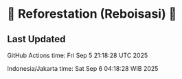 
# 🌳 Reforestation (Reboisasi) 🌲

## Last Updated

GitHub Actions time: Fri Sep  5 21:18:28 UTC 2025

Indonesia/Jakarta time: Sat Sep  6 04:18:28 WIB 2025
